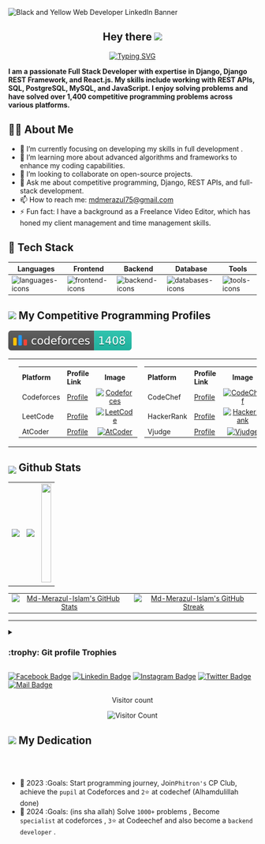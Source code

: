 

![Black and Yellow Web Developer LinkedIn Banner](https://github.com/user-attachments/assets/c48b258d-1868-49d6-aa8e-27e43a360329)

<h2 align="center">
  Hey there <img src="https://media.giphy.com/media/hvRJCLFzcasrR4ia7z/giphy.gif" width="28">
</h2>
</div>





<div align='center'>

<a href="https://git.io/typing-svg"><img src="https://readme-typing-svg.demolab.com?font=Fira+Code&pause=1000&color=32B6FF&width=280&lines=Django+Developer;Full+Stack+Developer;Competitive+Programmer+;Specialist+%40Codeforces;3%E2%AD%90+%40CodeChef;React+Developer" alt="Typing SVG" /></a>
</div>

**I am a passionate Full Stack Developer with expertise in Django, Django REST Framework, and React.js. My skills include working with REST APIs, SQL, PostgreSQL, MySQL, and JavaScript. I enjoy solving problems and have solved over 1,400 competitive programming problems across various platforms.**


## 👨‍💻 About Me

- 🔭 I’m currently focusing on developing my skills in full development .
- 🌱 I’m learning more about advanced algorithms and frameworks to enhance my coding capabilities.
- 👯 I’m looking to collaborate on open-source projects.
- 💬 Ask me about competitive programming, Django, REST APIs, and full-stack development.
- 📫 How to reach me: [mdmerazul75@gmail.com](mdmerazul75@gmail.com)
- ⚡ Fun fact: I have a background as a Freelance Video Editor, which has honed my client management and time management skills.



## 🔹 Tech Stack

| **Languages** | **Frontend** | **Backend** | **Database** | **Tools** |
|---------------------------|--------------|-------------|--------------|-----------|
| <img src="https://skillicons.dev/icons?i=python,javascript,cpp,java" alt="languages-icons" style="width: 100%;"/> | <img src="https://skillicons.dev/icons?i=html,css,react,tailwind,bootstrap" alt="frontend-icons" style="width: 100%;"/> | <img src="https://skillicons.dev/icons?i=django" alt="backend-icons" style="width: 60%;"/> | <img src="https://skillicons.dev/icons?i=mysql,postgres," alt="databases-icons" style="width: 100%;"/> | <img src="https://skillicons.dev/icons?i=git,github,postman,vscode,figma,netlify,ps" alt="tools-icons" style="width: 100%;"/> |




<!-- Competitive Programming Profiles --> 

## <img src="https://media4.giphy.com/media/dMLmQfCO7lCA2gX3tw/giphy.gif?cid=ecf05e47ak6mwfu812269zzr8ydv529109qzpb8rszwnja9e&rid=giphy.gif&ct=s" width=10%> My Competitive Programming Profiles


<img src="https://github.com/Md-Merazul-Islam/meraz_cf/blob/main/output/max_rating.svg" alt="Max Rating" width="" />
<table width="100%">
  <tr>
    <td width="33%" valign="top align="center">
      <a href="https://github.com/Md-Merazul-Islam/meraz_cf" align="center">
        <img src="https://github.com/Md-Merazul-Islam/meraz_cf/blob/main/output/light_card.svg#gh-dark-mode-only" alt="Codeforces Card" width="100%" align="center" />
      </a>
    </td>
    <td width="33%" valign="top" align="center">
      <table width="100%">
        <tr>
          <th align="left">Platform</th>
          <th align="left">Profile Link</th>
          <th align="center">Image</th>
        </tr>
        <tr>
          <td>Codeforces</td>
          <td><a href="https://codeforces.com/profile/Md-Merazul-Islam">Profile</a></td>
          <td align="center">
            <a href="https://codeforces.com/profile/Md-Merazul-Islam">
              <img src="https://i.ibb.co/bmz0Z6C/Untitled-design-removebg-preview.png" alt="Codeforces" width="24" />
            </a>
          </td>
        </tr>
        <tr>
          <td>LeetCode</td>
          <td><a href="https://leetcode.com/mdmerazulislam/">Profile</a></td>
          <td align="center">
            <a href="https://leetcode.com/mdmerazulislam/">
              <img src="https://i.ibb.co/PrNnHzz/Untitled-design-2-removebg-preview.png" alt="LeetCode" width="24" />
            </a>
          </td>
        </tr>
        <tr>
          <td>AtCoder</td>
          <td><a href="https://atcoder.jp/users/mdmerazulislam">Profile</a></td>
          <td align="center">
            <a href="https://atcoder.jp/users/mdmerazulislam">
              <img src="https://i.ibb.co/Cb6V7NF/Untitled-design-3-removebg-preview.png" alt="AtCoder" width="24" />
            </a>
          </td>
        </tr>
      </table>
    </td>
    <td width="33%" valign="top" align="center">
      <table width="100%">
        <tr>
          <th align="left">Platform</th>
          <th align="left">Profile Link</th>
          <th align="center">Image</th>
        </tr>
        <tr>
          <td>CodeChef</td>
          <td><a href="https://www.codechef.com/users/mdmerazulislam">Profile</a></td>
          <td align="center">
            <a href="https://www.codechef.com/users/mdmerazulislam">
              <img src="https://i.ibb.co/bbWxB0s/Untitled-design-4-removebg-preview.png" alt="CodeChef" width="24" />
            </a>
          </td>
        </tr>
        <tr>
          <td>HackerRank</td>
          <td><a href="https://www.hackerrank.com/profile/mdmerazul75">Profile</a></td>
          <td align="center">
            <a href="https://www.hackerrank.com/profile/mdmerazul75">
              <img src="https://i.ibb.co/3NzhC55/Untitled-design-5-removebg-preview.png" alt="HackerRank" width="24" />
            </a>
          </td>
        </tr>
        <tr>
          <td>Vjudge</td>
          <td><a href="https://vjudge.net/user/mdmerazulislam">Profile</a></td>
          <td align="center">
            <a href="https://vjudge.net/user/mdmerazulislam">
              <img src="https://i.ibb.co/gWjkfwY/download.jpg" alt="Vjudge" width="24" />
            </a>
          </td>
        </tr>
      </table>
    </td>
  </tr>
</table>




## <img src="https://media1.giphy.com/media/v1.Y2lkPTc5MGI3NjExYzFhYzJkMmQ2MWQ3ZGY3MDhjZTE3MDI2Mzk3NzE1OWQyZTRlMmYwMCZjdD1z/iY8CRBdQXODJSCERIr/giphy.gif" width=5% valign="bottom"> Github Stats

<table align="center">
  <tr>
    <td align="center">
      <img src="http://github-profile-summary-cards.vercel.app/api/cards/stats?username=Md-Merazul-Islam&theme=github_dark" width="100%">
    </td>
    <td align="center">
      <img src="http://github-profile-summary-cards.vercel.app/api/cards/repos-per-language?username=Md-Merazul-Islam&theme=github_dark" width="100%">
    </td>
    <td align="center">
      <img src="https://github-readme-stats.vercel.app/api/top-langs/?username=Md-Merazul-Islam&theme=blueberry&show_icons=true&hide_border=true&layout=compact" height="200px" width="100%">
    </td>
  </tr>
</table>


<table align="center">
  <tr>
    <td align="center">
      <a href="https://github.com/Md-Merazul-Islam/github-readme-stats">
        <img alt="Md-Merazul-Islam's GitHub Stats" src="https://github-readme-stats.vercel.app/api?username=Md-Merazul-Islam&show_icons=true&count_private=true&locale=en&theme=tokyonight&layout=compact&hide_border=true" height=""/>
      </a>
    </td>
    <td align="center">
      <a href="https://github.com/Md-Merazul-Islam">
        <img alt="Md-Merazul-Islam's GitHub Streak" src="https://github-readme-streak-stats.herokuapp.com/?user=Md-Merazul-Islam&theme=tokyonight&hide_border=true" height=""/>
      </a>
    </td>
  </tr>
</table>





</details>



----
	

</details>

<details><summary> <h3> :trophy: Git profile Trophies </h3></summary>

----
	
<p align="center"> <a href="https://github.com/ryo-ma/github-profile-trophy"><img src="https://github-profile-trophy.vercel.app/?username=Md-Merazul-Islam&layout=compact&theme=tokyonight&column=4&margin-w=15&margin-h=15" alt="7oskaaa" /></a> </p>

[![@7oskaa's Holopin board](https://holopin.io/api/user/board?user=7oskaa)](https://holopin.io/@7oskaa)
	
</details>


[![Facebook Badge](https://img.shields.io/badge/Facebook-1877F2?style=for-the-badge&logo=facebook&logoColor=white)](https://www.facebook.com/mdmerazulislam2) [![Linkedin Badge](https://img.shields.io/badge/LinkedIn-0077B5?style=for-the-badge&logo=linkedin&logoColor=white)](https://www.linkedin.com/in/mdmerazulislam/) [![Instagram Badge](https://img.shields.io/badge/Instagram-E4405F?style=for-the-badge&logo=instagram&logoColor=white)](https://www.instagram.com/md_merazulislam/) [![Twitter Badge](https://img.shields.io/badge/Twitter-1DA1F2?style=for-the-badge&logo=twitter&logoColor=white)](https://twitter.com/mdmerazulislam_/) [![Mail Badge](https://img.shields.io/badge/Gmail-D14836?style=for-the-badge&logo=gmail&logoColor=white)]([mdmerazul75@gmail.com](https://prgmdmerazulislam.mystrikingly.com/#5)) 

  <div align="center"><p>Visitor count</p>
<!--   <img src="https://profile-counter.glitch.me/Niefee/count.svg"/> -->
	  
![Visitor Count](https://profile-counter.glitch.me/{Md-Merazul-Islam}/count.svg)
</div>


## <img src = "https://i.pinimg.com/originals/3f/7e/4e/3f7e4eff7c96e9fe4b8b4b1ff3f7bdb5.gif" width = 6.5%> My Dedication

<!--  <img align="right" src="https://github.com/7oSkaaa/7oSkaaa/blob/main/Images/Right_Side.gif?raw=true" width=30%>-->

<br><br>
- 🥅 2023 :Goals: Start programming journey, Join`Phitron's` CP Club, achieve the `pupil` at Codeforces and `2`⭐ at codechef (Alhamdulillah done)
- 🥅 2024 :Goals: (ins sha allah) Solve `1000+` problems , Become `specialist` at codeforces , `3`⭐ at Codeechef and also become a `backend developer` .
  <!--- 🥅 2025 :Goals: (ins sha allah) To become a `Software Engineer` and get a `job` .-->


